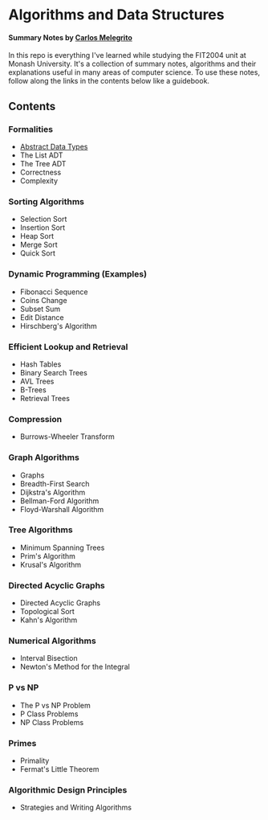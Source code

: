 # Algorithms and Data Structures

#### Summary Notes by [Carlos Melegrito](http://mlgrto.com)

In this repo is everything I've learned while studying the FIT2004 unit at Monash University. It's a collection of summary notes, algorithms and their explanations useful in many areas of computer science. To use these notes, follow along the links in the contents below like a guidebook.

## Contents

### Formalities

- [Abstract Data Types](/content/01-formalities/abstract-data-types.md)
- The List ADT
- The Tree ADT
- Correctness
- Complexity

### Sorting Algorithms

- Selection Sort
- Insertion Sort
- Heap Sort
- Merge Sort
- Quick Sort

### Dynamic Programming (Examples)

- Fibonacci Sequence
- Coins Change
- Subset Sum
- Edit Distance
- Hirschberg's Algorithm

### Efficient Lookup and Retrieval

- Hash Tables
- Binary Search Trees
- AVL Trees
- B-Trees
- Retrieval Trees

### Compression

- Burrows-Wheeler Transform

### Graph Algorithms

- Graphs
- Breadth-First Search
- Dijkstra's Algorithm
- Bellman-Ford Algorithm
- Floyd-Warshall Algorithm

### Tree Algorithms

- Minimum Spanning Trees
- Prim's Algorithm
- Krusal's Algorithm

### Directed Acyclic Graphs

- Directed Acyclic Graphs
- Topological Sort
- Kahn's Algorithm

### Numerical Algorithms

- Interval Bisection
- Newton's Method for the Integral

### P vs NP

- The P vs NP Problem
- P Class Problems
- NP Class Problems

### Primes

- Primality
- Fermat's Little Theorem

### Algorithmic Design Principles

- Strategies and Writing Algorithms 